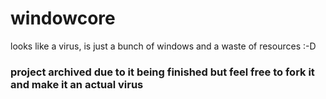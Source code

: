 # windowcore
looks like a virus, is just a bunch of windows and a waste of resources :-D

### project archived due to it being finished but feel free to fork it and make it an actual virus
